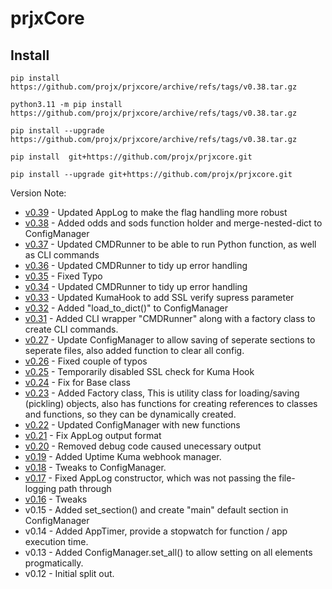 # prjxCore

## Install

`pip install https://github.com/projx/prjxcore/archive/refs/tags/v0.38.tar.gz`

`python3.11 -m pip install https://github.com/projx/prjxcore/archive/refs/tags/v0.38.tar.gz`

`pip install --upgrade https://github.com/projx/prjxcore/archive/refs/tags/v0.38.tar.gz`

`pip install  git+https://github.com/projx/prjxcore.git`

`pip install --upgrade git+https://github.com/projx/prjxcore.git`

Version Note:
- [v0.39](https://github.com/projx/prjxcore/archive/refs/tags/v0.37.tar.gz) - Updated AppLog to make the flag handling more robust
- [v0.38](https://github.com/projx/prjxcore/archive/refs/tags/v0.37.tar.gz) - Added odds and sods function holder and merge-nested-dict to ConfigManager
- [v0.37](https://github.com/projx/prjxcore/archive/refs/tags/v0.37.tar.gz) - Updated CMDRunner to be able to run Python function, as well as CLI commands
- [v0.36](https://github.com/projx/prjxcore/archive/refs/tags/v0.36.tar.gz) - Updated CMDRunner to tidy up error handling
- [v0.35](https://github.com/projx/prjxcore/archive/refs/tags/v0.35.tar.gz) - Fixed Typo
- [v0.34](https://github.com/projx/prjxcore/archive/refs/tags/v0.34.tar.gz) - Updated CMDRunner to tidy up error handling
- [v0.33](https://github.com/projx/prjxcore/archive/refs/tags/v0.33.tar.gz) - Updated KumaHook to add SSL verify supress parameter
- [v0.32](https://github.com/projx/prjxcore/archive/refs/tags/v0.32.tar.gz) - Added "load_to_dict()" to ConfigManager
- [v0.31](https://github.com/projx/prjxcore/archive/refs/tags/v0.31.tar.gz) - Added CLI wrapper "CMDRunner" along with a factory class to create CLI commands.
- [v0.27](https://github.com/projx/prjxcore/archive/refs/tags/v0.27.tar.gz) - Update ConfigManager to allow saving of seperate sections to seperate files, also added function to clear all config.
- [v0.26](https://github.com/projx/prjxcore/archive/refs/tags/v0.26.tar.gz) - Fixed couple of typos
- [v0.25](https://github.com/projx/prjxcore/archive/refs/tags/v0.25.tar.gz) - Temporarily disabled SSL check for Kuma Hook
- [v0.24](https://github.com/projx/prjxcore/archive/refs/tags/v0.24.tar.gz) - Fix for Base class 
- [v0.23](https://github.com/projx/prjxcore/archive/refs/tags/v0.23.tar.gz) - Added Factory class, This is utility class for loading/saving (pickling) objects, also has functions for creating references to classes and functions, so they can be dynamically created.
- [v0.22](https://github.com/projx/prjxcore/archive/refs/tags/v0.22.tar.gz) - Updated ConfigManager with new functions
- [v0.21](https://github.com/projx/prjxcore/archive/refs/tags/v0.21.tar.gz) - Fix AppLog output format
- [v0.20](https://github.com/projx/prjxcore/archive/refs/tags/v0.20.tar.gz) - Removed debug code caused unecessary output
- [v0.19](https://github.com/projx/prjxcore/archive/refs/tags/v0.19.tar.gz) - Added Uptime Kuma webhook manager.
- [v0.18](https://github.com/projx/prjxcore/archive/refs/tags/v0.18.tar.gz) - Tweaks to ConfigManager.
- [v0.17](https://github.com/projx/prjxcore/archive/refs/tags/v0.17.tar.gz) - Fixed AppLog constructor, which was not passing the file-logging path through
- [v0.16](https://github.com/projx/prjxcore/archive/refs/tags/v0.16.tar.gz) - Tweaks
- v0.15 - Added set_section() and create "main" default section in ConfigManager
- v0.14 - Added AppTimer, provide a stopwatch for function / app execution time.
- v0.13 - Added ConfigManager.set_all() to allow setting on all elements progmatically.
- v0.12 - Initial split out.   